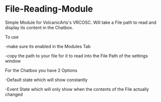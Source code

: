 # File-Reading-Module
Simple Module for VolcanicArts's VRCOSC. Will take a File path to read and display its content in the Chatbox.

To use

-make sure its enabled in the Modules Tab

-copy the path to your file for it to read into the File Path of the settings window


For the Chatbox you have 2 Options

-Default state which will show constantly 

-Event State which will only show when the contents of the File actually changed
